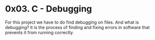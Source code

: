 # 0x03. C - Debugging

For this project we have to do find debugging on files. And what is debugging? it is the process of finding and fixing errors in software that prevents it from running correctly.
